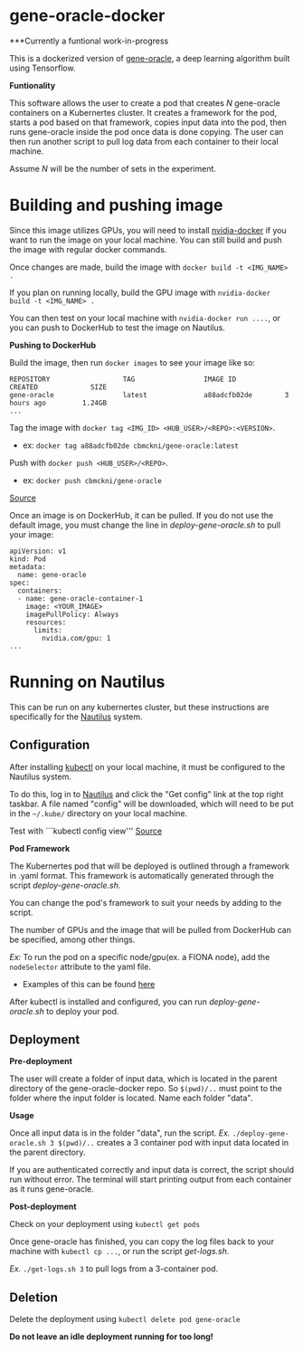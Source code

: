# gene-oracle-docker

***Currently a funtional work-in-progress

This is a dockerized version of [gene-oracle](https://github.com/ctargon/gene-oracle), a deep learning algorithm built using Tensorflow. 

**Funtionality**

This software allows the user to create a pod that creates *N* gene-oracle containers on a Kubernertes cluster. It creates a framework for the pod, starts a pod based on that framework, copies input data into the pod, then runs gene-oracle inside the pod once data is done copying. The user can then run another script to pull log data from each container to their local machine.

Assume *N* will be the number of sets in the experiment.

# Building and pushing image

Since this image utilizes GPUs, you will need to install [nvidia-docker](https://github.com/NVIDIA/nvidia-docker) if you want to run the image on your local machine. You can still build and push the image with regular docker commands.

Once changes are made, build the image with ```docker build -t <IMG_NAME> .```

If you plan on running locally, build the GPU image with ```nvidia-docker build -t <IMG_NAME> .```

You can then test on your local machine with ```nvidia-docker run ....```, or you can push to DockerHub to test the image on Nautilus.

**Pushing to DockerHub**

Build the image, then run ```docker images``` to see your image like so:
```
REPOSITORY                  TAG                 IMAGE ID            CREATED             SIZE
gene-oracle                 latest              a88adcfb02de        3 hours ago         1.24GB
...
```

Tag the image with ```docker tag <IMG_ID> <HUB_USER>/<REPO>:<VERSION>```.
 - ex: ```docker tag a88adcfb02de cbmckni/gene-oracle:latest```
 
Push with ```docker push <HUB_USER>/<REPO>```.
 - ex: ```docker push cbmckni/gene-oracle```

[Source](https://ropenscilabs.github.io/r-docker-tutorial/04-Dockerhub.html)

Once an image is on DockerHub, it can be pulled. If you do not use the default image, you must change the line in *deploy-gene-oracle.sh* to pull your image:
```
apiVersion: v1
kind: Pod
metadata:
  name: gene-oracle
spec:
  containers:
  - name: gene-oracle-container-1
    image: <YOUR_IMAGE>
    imagePullPolicy: Always
    resources:
      limits:
        nvidia.com/gpu: 1
...
```
 
# Running on Nautilus

This can be run on any kubernertes cluster, but these instructions are specifically for the [Nautilus](https://nautilus.optiputer.net/) system.

## Configuration

After installing [kubectl](https://kubernetes.io/docs/tasks/tools/install-kubectl/) on your local machine, it must be configured to the Nautilus system. 

To do this, log in to [Nautilus](https://nautilus.optiputer.net/) and click the "Get config" link at the top right taskbar. A file named "config" will be downloaded, which will need to be put in the ```~/.kube/``` directory on your local machine. 

Test with ```kubectl config view''' [Source](https://kubernetes.io/docs/reference/kubectl/cheatsheet/#kubectl-context-and-configuration)

**Pod Framework**

The Kubernertes pod that will be deployed is outlined through a framework in .yaml format. This framework is automatically generated through the script *deploy-gene-oracle.sh*.

You can change the pod's framework to suit your needs by adding to the script.
 
The number of GPUs and the image that will be pulled from DockerHub can be specified, among other things.

*Ex:* To run the pod on a specific node/gpu(ex. a FIONA node), add the ```nodeSelector``` attribute to the yaml file.
 - Examples of this can be found [here](https://kubernetes.io/docs/concepts/configuration/assign-pod-node/)

After kubectl is installed and configured, you can run *deploy-gene-oracle.sh* to deploy your pod.


## Deployment

**Pre-deployment**

The user will create a folder of input data, which is located in the parent directory of the gene-oracle-docker repo. So ```$(pwd)/..``` must point to the folder where the input folder is located. Name each folder "data".

**Usage**

Once all input data is in the folder "data", run the script. *Ex.* ```./deploy-gene-oracle.sh 3 $(pwd)/..``` creates a 3 container pod with input data located in the parent directory.

If you are authenticated correctly and input data is correct, the script should run without error. The terminal will start printing output from each container as it runs gene-oracle.

**Post-deployment**

Check on your deployment using ```kubectl get pods```

Once gene-oracle has finished, you can copy the log files back to your machine with ```kubectl cp ...```, or run the script *get-logs.sh*. 

*Ex.* ```./get-logs.sh 3``` to pull logs from a 3-container pod.


## Deletion

Delete the deployment using ```kubectl delete pod gene-oracle``` 

**Do not leave an idle deployment running for too long!**
